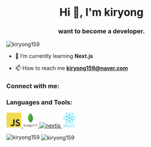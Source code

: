 <h1 align="center">Hi 👋, I'm kiryong</h1>
<h3 align="center">want to become a developer.</h3>

<p align="left"> <img src="https://komarev.com/ghpvc/?username=kiryong159&label=Profile%20views&color=0e75b6&style=flat" alt="kiryong159" /> </p>

- 🌱 I’m currently learning **Next.js**

- 📫 How to reach me **kiryong159@naver.com**

<h3 align="left">Connect with me:</h3>
<p align="left">
</p>

<h3 align="left">Languages and Tools:</h3>
<p align="left"> <a href="https://developer.mozilla.org/en-US/docs/Web/JavaScript" target="_blank" rel="noreferrer"> <img src="https://raw.githubusercontent.com/devicons/devicon/master/icons/javascript/javascript-original.svg" alt="javascript" width="40" height="40"/> </a> <a href="https://www.mongodb.com/" target="_blank" rel="noreferrer"> <img src="https://raw.githubusercontent.com/devicons/devicon/master/icons/mongodb/mongodb-original-wordmark.svg" alt="mongodb" width="40" height="40"/> </a> <a href="https://nextjs.org/" target="_blank" rel="noreferrer"> <img src="https://cdn.worldvectorlogo.com/logos/nextjs-2.svg" alt="nextjs" width="40" height="40"/> </a> <a href="https://reactjs.org/" target="_blank" rel="noreferrer"> <img src="https://raw.githubusercontent.com/devicons/devicon/master/icons/react/react-original-wordmark.svg" alt="react" width="40" height="40"/> </a> </p>

<p><img align="left" src="https://github-readme-stats.vercel.app/api/top-langs?username=kiryong159&show_icons=true&locale=en&layout=compact" alt="kiryong159" /></p>

<p>&nbsp;<img align="center" src="https://github-readme-stats.vercel.app/api?username=kiryong159&show_icons=true&locale=en" alt="kiryong159" /></p>
